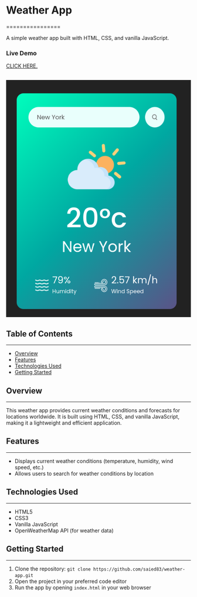 # Weather App

================

A simple weather app built with HTML, CSS, and vanilla JavaScript.

### Live Demo

<a href="https://weater-app-saied83.netlify.app/">CLICK HERE.</a>

##
![](https://github.com/saied83/weather-app/blob/main/assets/image.png?raw=true)

## Table of Contents

---

- [Overview](#overview)
- [Features](#features)
- [Technologies Used](#technologies-used)
- [Getting Started](#getting-started)

## Overview

---

This weather app provides current weather conditions and forecasts for locations worldwide. It is built using HTML, CSS, and vanilla JavaScript, making it a lightweight and efficient application.

## Features

---

- Displays current weather conditions (temperature, humidity, wind speed, etc.)
- Allows users to search for weather conditions by location

## Technologies Used

---

- HTML5
- CSS3
- Vanilla JavaScript
- OpenWeatherMap API (for weather data)

## Getting Started

---

1. Clone the repository: `git clone https://github.com/saied83/weather-app.git`
2. Open the project in your preferred code editor
3. Run the app by opening `index.html` in your web browser
